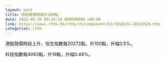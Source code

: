 ```yaml
---
layout: post
title: 恒指競價時段升100點
date: 2022-05-26 09:24:54.000000000 +08:00
link: https://news.rthk.hk/rthk/ch/component/k2/1650224-20220526.htm
categories: rthk
---
```


港股競價時段上升，恒生指數報20272點，升100點，升幅0.5%。

科技指數報4063點，升19點，升幅0.48%。

